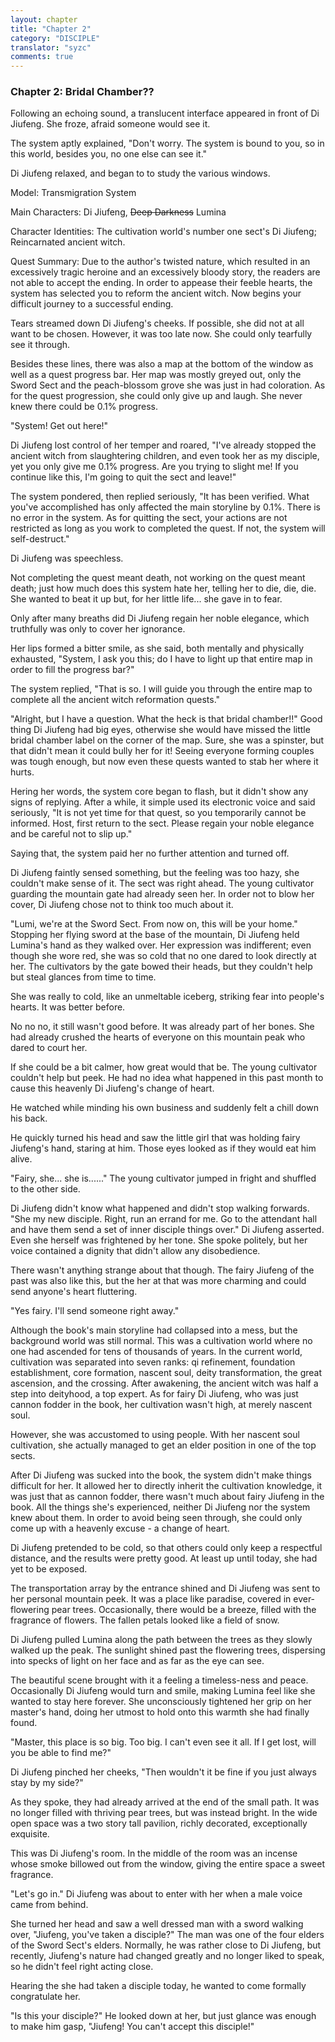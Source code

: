 ```yaml
---
layout: chapter
title: "Chapter 2"
category: "DISCIPLE"
translator: "syzc"
comments: true
---
```


### Chapter 2: Bridal Chamber??

Following an echoing sound, a translucent interface appeared in front of Di Jiufeng. She froze, afraid someone would see it.

The system aptly explained, "Don't worry. The system is bound to you, so in this world, besides you, no one else can see it."

Di Jiufeng relaxed, and began to to study the various windows.

Model: Transmigration System

Main Characters: Di Jiufeng, ~~Deep Darkness~~ Lumina

Character Identities: The cultivation world's number one sect's Di Jiufeng; Reincarnated ancient witch.

Quest Summary: Due to the author's twisted nature, which resulted in an excessively tragic heroine and an excessively bloody story, the readers are not able to accept the ending. In order to appease their feeble hearts, the system has selected you to reform the ancient witch. Now begins your difficult journey to a successful ending.

Tears streamed down Di Jiufeng's cheeks. If possible, she did not at all want to be chosen. However, it was too late now. She could only tearfully see it through.

Besides these lines, there was also a map at the bottom of the window as well as a quest progress bar. Her map was mostly greyed out, only the Sword Sect and the peach-blossom grove she was just in had coloration. As for the quest progression, she could only give up and laugh. She never knew there could be 0.1% progress.

"System! Get out here!"

Di Jiufeng lost control of her temper and roared, "I've already stopped the ancient witch from slaughtering children, and even took her as my disciple, yet you only give me 0.1% progress. Are you trying to slight me! If you continue like this, I'm going to quit the sect and leave!"

The system pondered, then replied seriously, "It has been verified. What you've accomplished has only affected the main storyline by 0.1%. There is no error in the system. As for quitting the sect, your actions are not restricted as long as you work to completed the quest. If not, the system will self-destruct."

Di Jiufeng was speechless.

Not completing the quest meant death, not working on the quest meant death; just how much does this system hate her, telling her to die, die, die. She wanted to beat it up but, for her little life... she gave in to fear.

Only after many breaths did Di Jiufeng regain her noble elegance, which truthfully was only to cover her ignorance.

Her lips formed a bitter smile, as she said, both mentally and physically exhausted, "System, I ask you this; do I have to light up that entire map in order to fill the progress bar?"

The system replied, "That is so. I will guide you through the entire map to complete all the ancient witch reformation quests."

"Alright, but I have a question. What the heck is that bridal chamber!!" Good thing Di Jiufeng had big eyes, otherwise she would have missed the little bridal chamber label on the corner of the map. Sure, she was a spinster, but that didn't mean it could bully her for it! Seeing everyone forming couples was tough enough, but now even these quests wanted to stab her where it hurts.

Hering her words, the system core began to flash, but it didn't show any signs of replying. After a while, it simple used its electronic voice and said seriously, "It is not yet time for that quest, so you temporarily cannot be informed. Host, first return to the sect. Please regain your noble elegance and be careful not to slip up."

Saying that, the system paid her no further attention and turned off.

Di Jiufeng faintly sensed something, but the feeling was too hazy, she couldn't make sense of it. The sect was right ahead. The young cultivator guarding the mountain gate had already seen her. In order not to blow her cover, Di Jiufeng chose not to think too much about it.

"Lumi, we're at the Sword Sect. From now on, this will be your home." Stopping her flying sword at the base of the mountain, Di Jiufeng held Lumina's hand as they walked over. Her expression was indifferent; even though she wore red, she was so cold that no one dared to look directly at her. The cultivators by the gate bowed their heads, but they couldn't help but steal glances from time to time.

She was really to cold, like an unmeltable iceberg, striking fear into people's hearts. It was better before.

No no no, it still wasn't good before. It was already part of her bones. She had already crushed the hearts of everyone on this mountain peak who dared to court her.

If she could be a bit calmer, how great would that be. The young cultivator couldn't help but peek. He had no idea what happened in this past month to cause this heavenly Di Jiufeng's change of heart.

He watched while minding his own business and suddenly felt a chill down his back.

He quickly turned his head and saw the little girl that was holding fairy Jiufeng's hand, staring at him. Those eyes looked as if they would eat him alive. 

"Fairy, she... she is......" The young cultivator jumped in fright and shuffled to the other side.

Di Jiufeng didn't know what happened and didn't stop walking forwards. "She my new disciple. Right, run an errand for me. Go to the attendant hall and have them send a set of inner disciple things over." Di Jiufeng asserted. Even she herself was frightened by her tone. She spoke politely, but her voice contained a dignity that didn't allow any disobedience.

There wasn't anything strange about that though. The fairy Jiufeng of the past was also like this, but the her at that was more charming and could send anyone's heart fluttering.

"Yes fairy. I'll send someone right away."

Although the book's main storyline had collapsed into a mess, but the background world was still normal. This was a cultivation world where no one had ascended for tens of thousands of years. In the current world, cultivation was separated into seven ranks: qi refinement, foundation establishment, core formation, nascent soul, deity transformation, the great ascension, and the crossing. After awakening, the ancient witch was half a step into deityhood, a top expert. As for fairy Di Jiufeng, who was just cannon fodder in the book, her cultivation wasn't high, at merely nascent soul.

However, she was accustomed to using people. With her nascent soul cultivation, she actually managed to get an elder position in one of the top sects.

After Di Jiufeng was sucked into the book, the system didn't make things difficult for her. It allowed her to directly inherit the cultivation knowledge, it was just that as cannon fodder, there wasn't much about fairy Jiufeng in the book. All the things she's experienced, neither Di Jiufeng nor the system knew about them. In order to avoid being seen through, she could only come up with a heavenly excuse - a change of heart.

Di Jiufeng pretended to be cold, so that others could only keep a respectful distance, and the results were pretty good. At least up until today, she had yet to be exposed.

The transportation array by the entrance shined and Di Jiufeng was sent to her personal mountain peek. It was a place like paradise, covered in ever-flowering pear trees. Occasionally, there would be a breeze, filled with the fragrance of flowers. The fallen petals looked like a field of snow.

Di Jiufeng pulled Lumina along the path between the trees as they slowly walked up the peak. The sunlight shined past the flowering trees, dispersing into specks of light on her face and as far as the eye can see.

The beautiful scene brought with it a feeling a timeless-ness and peace. Occasionally Di Jiufeng would turn and smile, making Lumina feel like she wanted to stay here forever. She unconsciously tightened her grip on her master's hand, doing her utmost to hold onto this warmth she had finally found.

"Master, this place is so big. Too big. I can't even see it all. If I get lost, will you be able to find me?"

Di Jiufeng pinched her cheeks, "Then wouldn't it be fine if you just always stay by my side?"

As they spoke, they had already arrived at the end of the small path. It was no longer filled with thriving pear trees, but was instead bright. In the wide open space was a two story tall pavilion, richly decorated, exceptionally exquisite.

This was Di Jiufeng's room. In the middle of the room was an incense whose smoke billowed out from the window, giving the entire space a sweet fragrance.

"Let's go in." Di Jiufeng was about to enter with her when a male voice came from behind.

She turned her head and saw a well dressed man with a sword walking over, "Jiufeng, you've taken a disciple?" The man was one of the four elders of the Sword Sect's elders. Normally, he was rather close to Di Jiufeng, but recently, Jiufeng's nature had changed greatly and no longer liked to speak, so he didn't feel right acting close.

Hearing the she had taken a disciple today, he wanted to come formally congratulate her.

"Is this your disciple?" He looked down at her, but just glance was enough to make him gasp, "Jiufeng! You can't accept this disciple!"
